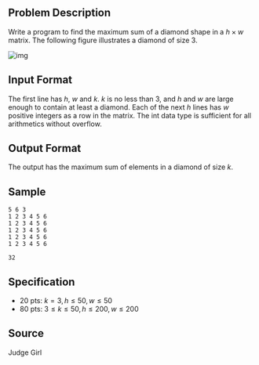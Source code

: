 ## Problem Description

Write a program to find the maximum sum of a diamond shape in a $h \times w$ matrix. The following figure illustrates a diamond of size 3.

![img](file://1.jpeg)

## Input Format

The first line has $h$, $w$ and $k$. $k$ is no less than $3$, and $h$ and $w$ are large enough to contain at least a diamond. Each of the next $h$ lines has $w$ positive integers as a row in the matrix. The int data type is sufficient for all arithmetics without overflow.

## Output Format

The output has the maximum sum of elements in a diamond of size $k$.

## Sample

```input1
5 6 3
1 2 3 4 5 6
1 2 3 4 5 6
1 2 3 4 5 6
1 2 3 4 5 6
1 2 3 4 5 6
```

```output1
32
```

## Specification

- 20 pts: $k = 3, h \leq 50, w \leq 50$
- 80 pts: $3 \leq k \leq 50, h \leq 200, w \leq 200$

## Source

Judge Girl